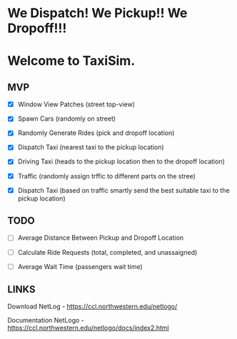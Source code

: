 # We Dispatch! We Pickup!! We Dropoff!!! 

# Welcome to TaxiSim.

## MVP
- [x] Window View Patches (street top-view)
- [x] Spawn Cars (randomly on street)
- [x] Randomly Generate Rides (pick and dropoff location)
- [x] Dispatch Taxi (nearest taxi to the pickup location)
- [x] Driving Taxi (heads to the pickup location then to the dropoff location)
- [x] Traffic (randomly assign trffic to different parts on the stree)
- [x] Dispatch Taxi (based on traffic smartly send the best suitable taxi to the pickup location)


## TODO
- [ ] Average Distance Between Pickup and Dropoff Location
- [ ] Calculate Ride Requests (total, completed, and unassaigned)
- [ ] Average Wait Time (passengers wait time)


## LINKS

Download NetLog - https://ccl.northwestern.edu/netlogo/

Documentation NetLogo - https://ccl.northwestern.edu/netlogo/docs/index2.html
